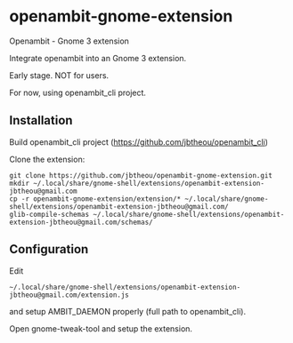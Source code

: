 openambit-gnome-extension
=========================

Openambit - Gnome 3 extension

Integrate openambit into an Gnome 3 extension.

Early stage. NOT for users.

For now, using openambit_cli project.

## Installation

Build openambit_cli project (https://github.com/jbtheou/openambit_cli)

Clone the extension:

```
git clone https://github.com/jbtheou/openambit-gnome-extension.git
mkdir ~/.local/share/gnome-shell/extensions/openambit-extension-jbtheou@gmail.com
cp -r openambit-gnome-extension/extension/* ~/.local/share/gnome-shell/extensions/openambit-extension-jbtheou@gmail.com/
glib-compile-schemas ~/.local/share/gnome-shell/extensions/openambit-extension-jbtheou@gmail.com/schemas/
```
## Configuration

Edit
```
~/.local/share/gnome-shell/extensions/openambit-extension-jbtheou@gmail.com/extension.js
```
and setup AMBIT_DAEMON properly (full path to openambit_cli).

Open gnome-tweak-tool and setup the extension.
